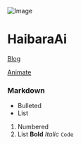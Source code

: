 ![Image](https://avatars3.githubusercontent.com/u/5195234?s=96&v=4)
# HaibaraAi

[Blog](https://www.cnblogs.com/HaibaraAi)

[Animate](https://www.bilibili.com)
### Markdown
- Bulleted
- List

1. Numbered
2. List
**Bold** _Italic_ 
`Code`
